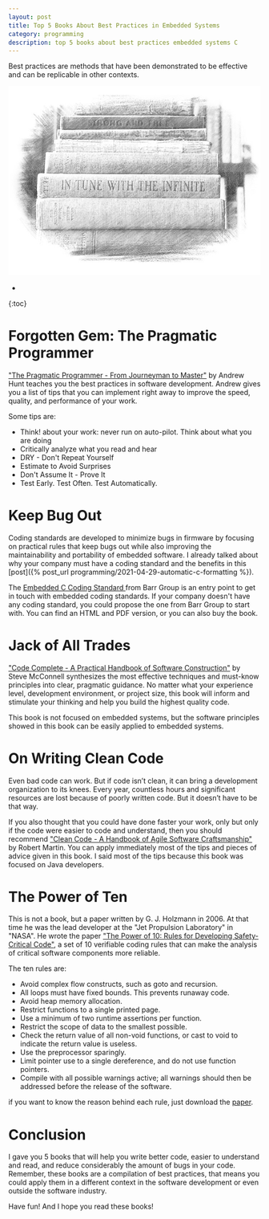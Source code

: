 ```yaml
---
layout: post
title: Top 5 Books About Best Practices in Embedded Systems 
category: programming
description: top 5 books about best practices embedded systems C 
---
```


Best practices are methods that have been demonstrated to be effective and can be replicable in other contexts. 

![top 5 books best practices C embedded](/images/posts/5-books-best-practices.jpg)

* 
{:toc}

# Forgotten Gem: The Pragmatic Programmer
["The Pragmatic Programmer - From Journeyman to Master"](https://amzn.to/3acWAmz)  by Andrew Hunt teaches you the best practices in software development. Andrew gives you a list of tips that you can implement right away to improve the speed, quality, and performance of your work.

Some tips are:
- Think! about your work: never run on auto-pilot. Think about what you are doing
- Critically analyze what you read and hear
- DRY - Don't Repeat Yourself
- Estimate to Avoid Surprises
- Don't Assume It - Prove It
- Test Early. Test Often. Test Automatically.

# Keep Bug Out
Coding standards are developed to minimize bugs in firmware by focusing on practical rules that keep bugs out while also improving the maintainability and portability of embedded software. I already talked about why your company must have a coding standard and the benefits in this [post]({% post_url programming/2021-04-29-automatic-c-formatting %}).


The [Embedded C Coding Standard ](https://barrgroup.com/embedded-systems/books/embedded-c-coding-standard) from Barr Group is an entry point to get in touch with embedded coding standards. If your company doesn't have any coding standard, you could propose the one from Barr Group to start with.
You can find an HTML and PDF version, or you can also buy the book. 


# Jack of All Trades
["Code Complete - A Practical Handbook of Software Construction"](https://amzn.to/3dra0gT) by Steve McConnell synthesizes the most effective techniques and must-know principles into clear, pragmatic guidance. No matter what your experience level, development environment, or project size, this book will inform and stimulate your thinking and help you build the highest quality code.  

This book is not focused on embedded systems, but the software principles showed in this book can be easily applied to embedded systems.


# On Writing Clean Code
Even bad code can work. But if code isn’t clean, it can bring a development organization to its knees. Every year, countless hours and significant resources are lost because of poorly written code. But it doesn’t have to be that way.

If you also thought that you could have done faster your work, only but only if the code were easier to code and understand, then you should recommend ["Clean Code - A Handbook of Agile Software Craftsmanship"](https://amzn.to/2J7mMTE) by Robert Martin.
You can apply immediately most of the tips and pieces of advice given in this book. I said most of the tips because this book was focused on Java developers.

# The Power of Ten
This is not a book, but a paper written by G. J. Holzmann in 2006. At that time he was the lead developer at the "Jet Propulsion Laboratory" in "NASA". 
He wrote the paper ["The Power of 10: Rules for Developing Safety-Critical Code"](https://web.eecs.umich.edu/~imarkov/10rules.pdf), a set of 10 verifiable coding rules that can make the analysis of critical software components more reliable.

The ten rules are:
- Avoid complex flow constructs, such as goto and recursion.
- All loops must have fixed bounds. This prevents runaway code.
- Avoid heap memory allocation.
- Restrict functions to a single printed page.
- Use a minimum of two runtime assertions per function.
- Restrict the scope of data to the smallest possible.
- Check the return value of all non-void functions, or cast to void to indicate the return value is useless.
- Use the preprocessor sparingly.
- Limit pointer use to a single dereference, and do not use function pointers.
- Compile with all possible warnings active; all warnings should then be addressed before the release of the software.

if you want to know the reason behind each rule, just download the [paper](https://web.eecs.umich.edu/~imarkov/10rules.pdf). 

# Conclusion
I gave you 5 books that will help you write better code, easier to understand and read, and reduce considerably the amount of bugs in your code. 
Remember, these books are a compilation of best practices, that means you could apply them  in a different context in the software development or even outside the software industry.

Have fun! And I hope you read these books! 





